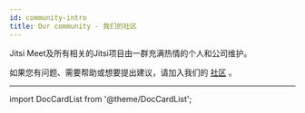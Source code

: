 ```yaml
---
id: community-intro
title: Our community - 我们的社区
---
```


Jitsi Meet及所有相关的Jitsi项目由一群充满热情的个人和公司维护。

如果您有问题、需要帮助或想要提出建议，请加入我们的 [社区](https://community.jitsi.org/) 。

<hr />

import DocCardList from '@theme/DocCardList';

<DocCardList />
